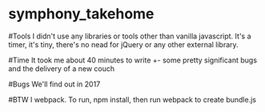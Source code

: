 # symphony_takehome

#Tools
I didn't use any libraries or tools other than vanilla javascript. It's a timer, it's tiny, there's no nead for jQuery or any other external library.

#Time
It took me about 40 minutes to write +- some pretty significant bugs and the delivery of a new couch

#Bugs
We'll find out in 2017


#BTW
I webpack. To run, npm install, then run webpack to create bundle.js
